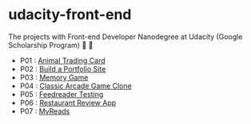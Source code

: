 # udacity-front-end
The projects with Front-end Developer Nanodegree at Udacity (Google Scholarship Program) :rocket: :metal:
* P01 : [Animal Trading Card](https://yunkii.github.io/udacity-front-end/P01/cards.html)
* P02 : [Build a Portfolio Site](https://yunkii.github.io/udacity-front-end/P02/index.html)
* P03 : [Memory Game](https://yunkii.github.io/udacity-front-end/P03/)
* P04 : [Classic Arcade Game Clone](https://yunkii.github.io/udacity-front-end/P04/)
* P05 : [Feedreader Testing](https://yunkii.github.io/udacity-front-end/P05/)
* P06 : [Restaurant Review App](https://github.com/yunkii/udacity-front-end/tree/master/P06)
* P07 : [MyReads](https://github.com/yunkii/udacity-front-end/tree/master/P07)